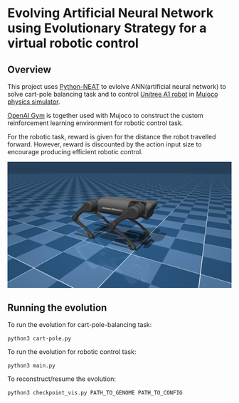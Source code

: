 # Evolving Artificial Neural Network using Evolutionary Strategy for a virtual robotic control
## Overview
This project uses [Python-NEAT](https://github.com/CodeReclaimers/neat-python) to evlolve ANN(artificial neural network) to solve cart-pole balancing task and to control [Unitree A1 robot](https://github.com/deepmind/mujoco_menagerie/tree/main/unitree_a1) in [Mujoco physics simulator](https://github.com/deepmind/mujoco). 

[OpenAI Gym](https://www.gymlibrary.dev/) is together used with Mujoco to construct the custom reinforcement learning environment for robotic control task. 

For the robotic task, reward is given for the distance the robot travelled forward. However, reward is discounted by the action input size to encourage producing efficient robotic control. 

![alt text](gym_examples/envs/assets/a1.png)

## Running the evolution
To run the evolution for cart-pole-balancing task:
```
python3 cart-pole.py
```
To run the evolution for robotic control task:
```
python3 main.py
```
To reconstruct/resume the evolution:
```
python3 checkpoint_vis.py PATH_TO_GENOME PATH_TO_CONFIG
```
